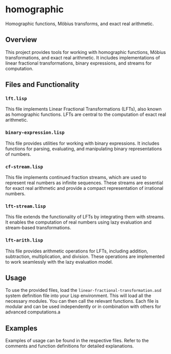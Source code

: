 # homographic
Homographic functions, Möbius transforms, and exact real arithmetic.

## Overview
This project provides tools for working with homographic functions, Möbius transformations, and exact real arithmetic. It includes implementations of linear fractional transformations, binary expressions, and streams for computation.

## Files and Functionality

### `lft.lisp`
This file implements Linear Fractional Transformations (LFTs), also known as homographic functions.  LFTs are central to the computation of exact real arithmetic.

### `binary-expression.lisp`
This file provides utilities for working with binary expressions. It includes functions for parsing, evaluating, and manipulating binary representations of numbers.

### `cf-stream.lisp`
This file implements continued fraction streams, which are used to represent real numbers as infinite sequences. These streams are essential for exact real arithmetic and provide a compact representation of irrational numbers.

### `lft-stream.lisp`
This file extends the functionality of LFTs by integrating them with streams. It enables the computation of real numbers using lazy evaluation and stream-based transformations.

### `lft-arith.lisp`
This file provides arithmetic operations for LFTs, including addition, subtraction, multiplication, and division. These operations are implemented to work seamlessly with the lazy evaluation model.

## Usage
To use the provided files, load the `linear-fractional-transformation.asd` system definition file into your Lisp environment. This will load all the necessary modules. You can then call the relevant functions. Each file is modular and can be used independently or in combination with others for advanced computations.a

## Examples
Examples of usage can be found in the respective files. Refer to the comments and function definitions for detailed explanations.
